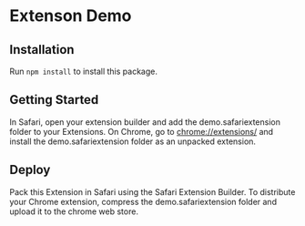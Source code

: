 # Extenson Demo

## Installation
Run `npm install` to install this package.

## Getting Started
In Safari, open your extension builder and add the demo.safariextension folder to your Extensions.
On Chrome, go to [chrome://extensions/](chrome://extensions/) and install the demo.safariextension folder as an unpacked extension.

## Deploy
Pack this Extension in Safari using the Safari Extension Builder.
To distribute your Chrome extension, compress the demo.safariextension folder and upload it to the chrome web store.
